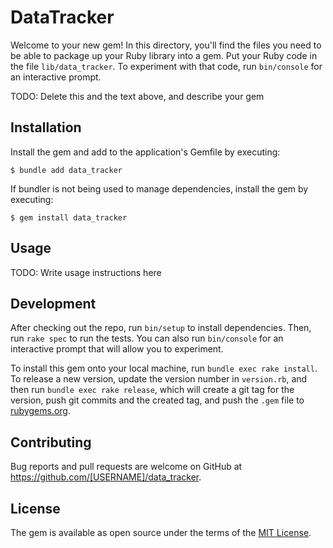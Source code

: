 # DataTracker

Welcome to your new gem! In this directory, you'll find the files you need to be able to package up your Ruby library into a gem. Put your Ruby code in the file `lib/data_tracker`. To experiment with that code, run `bin/console` for an interactive prompt.

TODO: Delete this and the text above, and describe your gem

## Installation

Install the gem and add to the application's Gemfile by executing:

    $ bundle add data_tracker

If bundler is not being used to manage dependencies, install the gem by executing:

    $ gem install data_tracker

## Usage

TODO: Write usage instructions here

## Development

After checking out the repo, run `bin/setup` to install dependencies. Then, run `rake spec` to run the tests. You can also run `bin/console` for an interactive prompt that will allow you to experiment.

To install this gem onto your local machine, run `bundle exec rake install`. To release a new version, update the version number in `version.rb`, and then run `bundle exec rake release`, which will create a git tag for the version, push git commits and the created tag, and push the `.gem` file to [rubygems.org](https://rubygems.org).

## Contributing

Bug reports and pull requests are welcome on GitHub at https://github.com/[USERNAME]/data_tracker.

## License

The gem is available as open source under the terms of the [MIT License](https://opensource.org/licenses/MIT).
